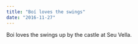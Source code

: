 ```yaml
---
title: "Boí loves the swings"
date: "2016-11-27"
---
```


Boi loves the swings up by the castle at Seu Vella.
